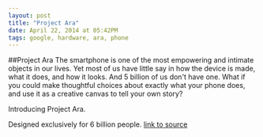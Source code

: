 ```yaml
---
layout: post
title: "Project Ara"
date: April 22, 2014 at 05:42PM
tags: google, hardware, ara, phone
---
```

##Project Ara
The smartphone is one of the most empowering and intimate objects in our lives. Yet most of us have little say in how the device is made, what it does, and how it looks. And 5 billion of us don't have one. What if you could make thoughtful choices about exactly what your phone does, and use it as a creative canvas to tell your own story?  

Introducing Project Ara.

Designed exclusively for 6 billion people.
[link to source](http://ift.tt/1puCEzb) 
